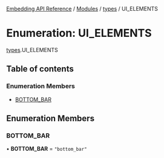 [Embedding API Reference](../README.md) / [Modules](../modules/README.md) / [types](../modules/types.md) / UI\_ELEMENTS

# Enumeration: UI\_ELEMENTS

[types](../modules/types.md).UI_ELEMENTS

## Table of contents

### Enumeration Members

- [BOTTOM\_BAR](types.UI_ELEMENTS.md#bottom_bar)

## Enumeration Members

### BOTTOM\_BAR

• **BOTTOM\_BAR** = ``"bottom_bar"``
